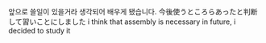 앞으로 쓸일이 있을거라 생각되어 배우게 됐습니다.
今後使うところらあったと判断して習いことにしました
i think that assembly is necessary in future, i decided to study it
